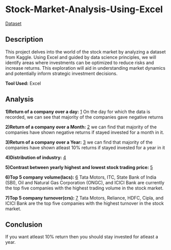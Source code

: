# Stock-Market-Analysis-Using-Excel
[Dataset](https://www.kaggle.com/datasets/iamsouravbanerjee/nifty50-stocks-dataset/data)

## Description
This project delves into the world of the stock market by analyzing a dataset from Kaggle. Using Excel and guided by data science principles, we will identify areas where investments can be optimized to reduce risks and increase returns. This exploration will aid in understanding market dynamics and potentially inform strategic investment decisions.

**Tool Used:** Excel

## Analysis
**1)Return of a company over a day:**
[1](https://i.imgur.com/bJjQY5m.png)
On the day for which the data is recorded, we can see that majority of the companies gave negative returns

**2)Return of a company over a Month:**
[2](https://i.imgur.com/O7my3LH.png)
we can find that majority of the companies have shown negative returns if stayed invested for a month in it.

**3)Return of a company over a Year:**
[3](https://i.imgur.com/AL7lPe0.png)
we can find that majority of the companies have shown atleast 10% returns if stayed invested for a year in it

**4)Distribution of industry:**
[4](https://i.imgur.com/vj933fM.png)

**5)Contrast between yearly highest and lowest stock trading price:**
[5](https://i.imgur.com/oUr0t2M.png)

**6)Top 5 company volume(lacs):**
[6](https://i.imgur.com/6v80t22.png)
Tata Motors, ITC, State Bank of India (SBI), Oil and Natural Gas Corporation (ONGC), and ICICI Bank are currently the top five companies with the highest trading volume in the stock market.

**7)Top 5 company turnover(crs):**
[7](https://i.imgur.com/Ha4ClRl.png)
Tata Motors, Reliance, HDFC, Cipla, and ICICI Bank are the top five companies with the highest turnover in the stock market.

## Conclusion
If you want atleast 10% return then you should stay invested for atleast a year.
